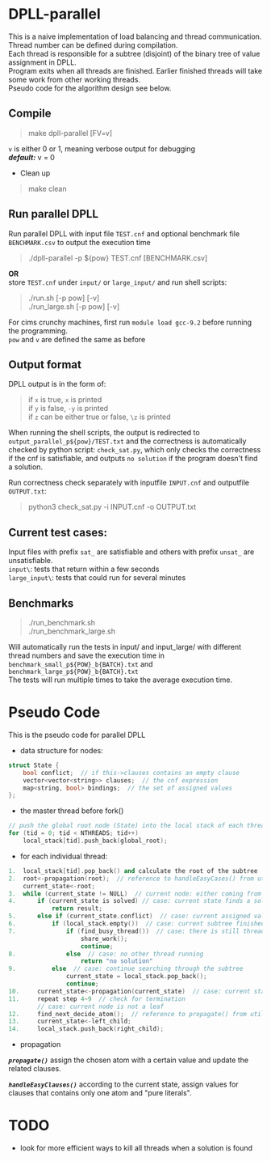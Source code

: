 # DPLL-parallel

This is a naive implementation of load balancing and thread communication.  
Thread number can be defined during compilation.  
Each thread is responsible for a subtree (disjoint) of the binary tree of value assignment in DPLL.  
Program exits when all threads are finished. Earlier finished threads will take some work from other working threads.  
Pseudo code for the algorithm design see below.  

## Compile

> make dpll-parallel [FV=v]

`v` is either 0 or 1, meaning verbose output for debugging  
***default:*** v = 0  

* Clean up

> make clean  

## Run parallel DPLL

Run parallel DPLL with input file `TEST.cnf` and optional benchmark file `BENCHMARK.csv` to output the execution time  

> ./dpll-parallel -p ${pow} TEST.cnf [BENCHMARK.csv]  

**OR**  
store `TEST.cnf` under `input/` or `large_input/` and run shell scripts:  
> ./run.sh [-p pow] [-v]  
> ./run_large.sh [-p pow] [-v]  

For cims crunchy machines, first run `module load gcc-9.2` before running the programming.  
`pow` and `v` are defined the same as before

## Output format

DPLL output is in the form of:  
> if `x` is true, `x` is printed  
> if `y` is false, `-y` is printed  
> if `z` can be either true or false, `\z` is printed  

When running the shell scripts, the output is redirected to `output_parallel_p${pow}/TEST.txt` and the correctness is automatically checked by python script: `check_sat.py`, which only checks the correctness if the cnf is satisfiable, and outputs `no solution` if the program doesn't find a solution.  

Run correctness check separately with inputfile `INPUT.cnf` and outputfile `OUTPUT.txt`: 
> python3 check_sat.py -i INPUT.cnf -o OUTPUT.txt
## Current test cases: 

Input files with prefix `sat_` are satisfiable and others with prefix `unsat_` are unsatisfiable.  
`input\`: tests that return within a few seconds  
`large_input\`: tests that could run for several minutes  

## Benchmarks
> ./run_benchmark.sh  
> ./run_benchmark_large.sh

Will automatically run the tests in input/ and input_large/ with different thread numbers and save the execution time in `benchmark_small_p${POW}_b{BATCH}.txt` and `benchmark_large_p${POW}_b{BATCH}.txt`  
The tests will run multiple times to take the average execution time.

# Pseudo Code

This is the pseudo code for parallel DPLL  

* data structure for nodes:  
``` c++
struct State {  
	bool conflict;  // if this->clauses contains an empty clause  
	vector<vector<string>> clauses;  // the cnf expression  
	map<string, bool> bindings;  // the set of assigned values  
};  
```

* the master thread before fork()
``` c++
// push the global root node (State) into the local stack of each thread  
for (tid = 0; tid < NTHREADS; tid++)  
	local_stack[tid].push_back(global_root);  
```

* for each individual thread:  
``` c++
1.	local_stack[tid].pop_back() and calculate the root of the subtree  
2.	root<-propagation(root);  // reference to handleEasyCases() from utils/dpll.cpp  
	current_state<-root;  
3.	while (current_state != NULL)  // current node: either coming from searching through its own subtree or from work sharing with other threads  
4.		if (current_state is solved) // case: current state finds a solution  
			return result;  
5.		else if (current_state.conflict)  // case: current assigned values cannot satisfy the CNF  
6.			if (local_stack.empty())  // case: current subtree finished with no solution  
7.				if (find_busy_thread())  // case: there is still thread not finished  
					share_work();  
					continue;  
8.				else  // case: no other thread running  
					return "no solution"  
9.			else  // case: continue searching through the subtree  
				current_state = local_stack.pop_back();  
				continue;  
10.		current_state<-propagation(current_state)  // case: current state is not a terminating state  
11.		repeat step 4~9  // check for termination  
		// case: current node is not a leaf  
12.		find_next_decide_atom();  // reference to propagate() from utils/dpll.cpp  
13.		current_state<-left_child;  
14.		local_stack.push_back(right_child);  
```

* propagation  

***`propagate()`***
assign the chosen atom with a certain value and update the related clauses.
  
***`handleEasyClauses()`***
according to the current state, assign values for clauses that contains only one atom and "pure literals".

# TODO

* look for more efficient ways to kill all threads when a solution is found  
